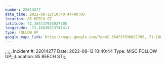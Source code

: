 ```yaml
---
number: 22014277
date_time: 2022-08-12T10:40:44+00:00
location: 85 BEECH ST
latitude: 42.384737936027705
longitude: -71.18639373741411
type: FOLLOW UP
google_maps_link: https://maps.google.com/?q=42.384737936027705,-71.18639373741411
---
```


;;;;;;Incident #: 22014277  Date: 2022-08-12 10:40:44   Type: MISC FOLLOW UP;;;Location: 85 BEECH ST;;;
